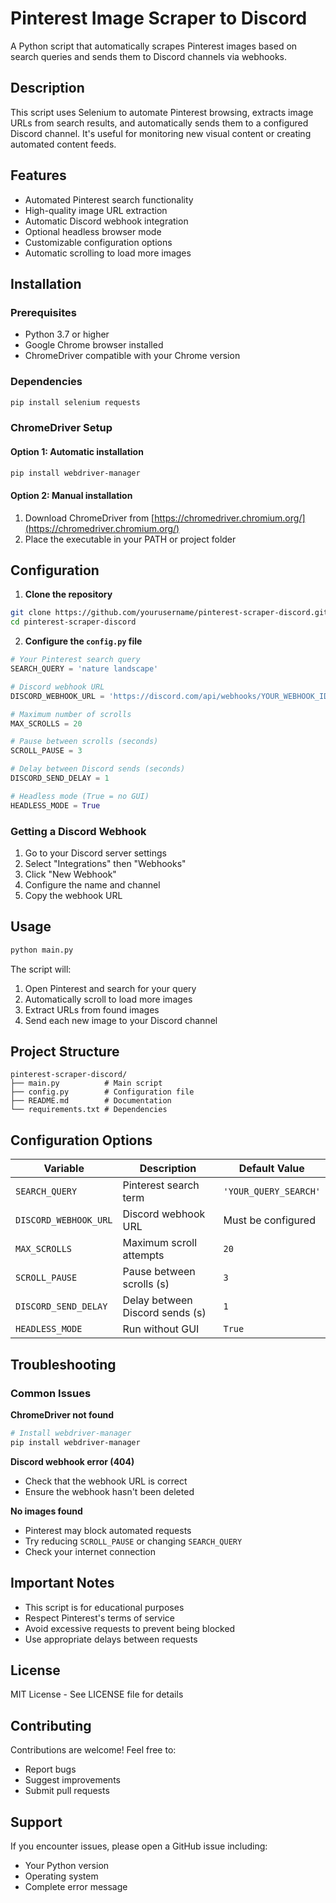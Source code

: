 # Pinterest Image Scraper to Discord

A Python script that automatically scrapes Pinterest images based on search queries and sends them to Discord channels via webhooks.

## Description

This script uses Selenium to automate Pinterest browsing, extracts image URLs from search results, and automatically sends them to a configured Discord channel. It's useful for monitoring new visual content or creating automated content feeds.

## Features

- Automated Pinterest search functionality
- High-quality image URL extraction
- Automatic Discord webhook integration
- Optional headless browser mode
- Customizable configuration options
- Automatic scrolling to load more images

## Installation

### Prerequisites

- Python 3.7 or higher
- Google Chrome browser installed
- ChromeDriver compatible with your Chrome version

### Dependencies

```bash
pip install selenium requests
```

### ChromeDriver Setup

#### Option 1: Automatic installation
```bash
pip install webdriver-manager
```

#### Option 2: Manual installation
1. Download ChromeDriver from [https://chromedriver.chromium.org/](https://chromedriver.chromium.org/)
2. Place the executable in your PATH or project folder

## Configuration

1. **Clone the repository**
```bash
git clone https://github.com/yourusername/pinterest-scraper-discord.git
cd pinterest-scraper-discord
```

2. **Configure the `config.py` file**
```python
# Your Pinterest search query
SEARCH_QUERY = 'nature landscape'

# Discord webhook URL
DISCORD_WEBHOOK_URL = 'https://discord.com/api/webhooks/YOUR_WEBHOOK_ID/YOUR_TOKEN'

# Maximum number of scrolls
MAX_SCROLLS = 20

# Pause between scrolls (seconds)
SCROLL_PAUSE = 3

# Delay between Discord sends (seconds)
DISCORD_SEND_DELAY = 1

# Headless mode (True = no GUI)
HEADLESS_MODE = True
```

### Getting a Discord Webhook

1. Go to your Discord server settings
2. Select "Integrations" then "Webhooks"
3. Click "New Webhook"
4. Configure the name and channel
5. Copy the webhook URL

## Usage

```bash
python main.py
```

The script will:
1. Open Pinterest and search for your query
2. Automatically scroll to load more images
3. Extract URLs from found images
4. Send each new image to your Discord channel

## Project Structure

```
pinterest-scraper-discord/
├── main.py          # Main script
├── config.py        # Configuration file
├── README.md        # Documentation
└── requirements.txt # Dependencies
```

## Configuration Options

| Variable | Description | Default Value |
|----------|-------------|---------------|
| `SEARCH_QUERY` | Pinterest search term | `'YOUR_QUERY_SEARCH'` |
| `DISCORD_WEBHOOK_URL` | Discord webhook URL | Must be configured |
| `MAX_SCROLLS` | Maximum scroll attempts | `20` |
| `SCROLL_PAUSE` | Pause between scrolls (s) | `3` |
| `DISCORD_SEND_DELAY` | Delay between Discord sends (s) | `1` |
| `HEADLESS_MODE` | Run without GUI | `True` |

## Troubleshooting

### Common Issues

**ChromeDriver not found**
```bash
# Install webdriver-manager
pip install webdriver-manager
```

**Discord webhook error (404)**
- Check that the webhook URL is correct
- Ensure the webhook hasn't been deleted

**No images found**
- Pinterest may block automated requests
- Try reducing `SCROLL_PAUSE` or changing `SEARCH_QUERY`
- Check your internet connection

## Important Notes

- This script is for educational purposes
- Respect Pinterest's terms of service
- Avoid excessive requests to prevent being blocked
- Use appropriate delays between requests

## License

MIT License - See LICENSE file for details

## Contributing

Contributions are welcome! Feel free to:
- Report bugs
- Suggest improvements
- Submit pull requests

## Support

If you encounter issues, please open a GitHub issue including:
- Your Python version
- Operating system
- Complete error message
